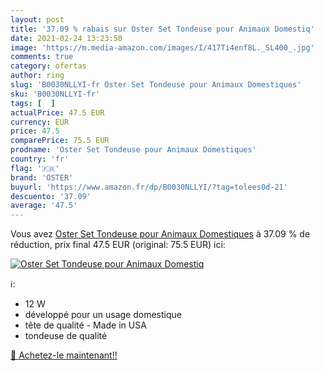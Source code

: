 ```yaml
---
layout: post
title: '37.09 % rabais sur Oster Set Tondeuse pour Animaux Domestiq'
date: 2021-02-24 13:23:50
image: 'https://m.media-amazon.com/images/I/417Ti4enf8L._SL400_.jpg'
comments: true
category: ofertas
author: ring
slug: 'B0030NLLYI-fr Oster Set Tondeuse pour Animaux Domestiques'
sku: 'B0030NLLYI-fr'
tags: [  ]
actualPrice: 47.5 EUR
currency: EUR
price: 47.5
comparePrice: 75.5 EUR
prodname: 'Oster Set Tondeuse pour Animaux Domestiques'
country: 'fr'
flag: '🇫🇷'
brand: 'OSTER'
buyurl: 'https://www.amazon.fr/dp/B0030NLLYI/?tag=tolees0d-21'
descuento: '37.09'
average: '47.5'
---
```


Vous avez [Oster Set Tondeuse pour Animaux Domestiques](https://www.amazon.fr/dp/B0030NLLYI/?tag=tolees0d-21)  à  37.09 % de réduction, prix final  47.5 EUR (original: 75.5 EUR) ici:

[![Oster Set Tondeuse pour Animaux Domestiq](https://m.media-amazon.com/images/I/417Ti4enf8L._SL400_.jpg)](https://www.amazon.fr/dp/B0030NLLYI/?tag=tolees0d-21)

ℹ️:

- 12 W
- développé pour un usage domestique
- tête de qualité - Made in USA
- tondeuse de qualité

[🛒 Achetez-le maintenant!!](https://www.amazon.fr/dp/B0030NLLYI/?tag=tolees0d-21)
